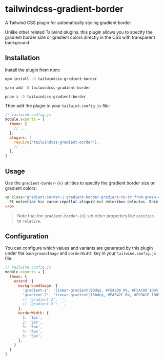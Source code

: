 # tailwindcss-gradient-border

A Tailwind CSS plugin for automatically styling gradient border

Unlike other related Tailwind plugins, this plugin allows you to specify the gradient border size or gradient colors directly in the CSS with transparent background.

## Installation

Install the plugin from npm:

```sh
npm install -D tailwindcss-gradient-border
```

```sh
yarn add -D tailwindcss-gradient-border
```

```sh
pnpm i -D tailwindcss-gradient-border
```

Then add the plugin to your `tailwind.config.js` file:

```js
// tailwind.config.js
module.exports = {
  theme: {
    // ...
  },
  plugins: [
    require('tailwindcss-gradient-border'),
    // ...
  ],
}
```

## Usage

Use the `gradient-border-{n}` utilities to specify the gradient border size or gradient colors:

```html
<p class="gradient-border-1 gradient-border-gradient-to-tr from-green-400 to-blue-500">
  Et molestiae hic earum repellat aliquid est doloribus delectus. Enim illum odio porro ut omnis dolor debitis natus. Voluptas possimus deserunt sit delectus est saepe nihil. Qui voluptate possimus et quia. Eligendi voluptas voluptas dolor cum. Rerum est quos quos id ut molestiae fugit.
</p>
```



> Note that the `gradient-border-{n}` set other properties like `position` to `relative`.


## Configuration

You can configure which values and variants are generated by this plugin under the `backgroundImage` and `borderWidth`  key in your `tailwind.config.js` file:

```js
// tailwind.config.js
module.exports = {
  theme: {
    extend: {
      backgroundImage: {
        'gradient-1': 'linear-gradient(90deg, #F54200 0%, #F5AF00 100%)',
        'gradient-2': 'linear-gradient(180deg, #FA542C 0%, #ED9A1F 100%)',
        // 'gradient-2': '',
        // 'gradient-3': '',
      },
      borderWidth: {
        1: '1px',
        2: '2px',
        3: '3px',
        4: '4px',
        5: '5px',
      },
    }
  }
}
```